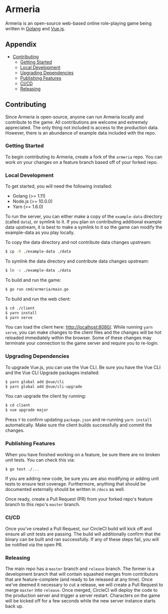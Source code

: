 # Armeria

Armeria is an open-source web-based online role-playing game being written in [Golang](https://golang.org/)
and [Vue.js](https://vuejs.org/).

## Appendix

* [Contributing](#contributing)
    * [Getting Started](#getting-started)
    * [Local Development](#local-development)
    * [Upgrading Dependencies](#upgrading-dependencies)
    * [Publishing Features](#publishing-features)
    * [CI/CD](#cicd)
    * [Releasing](#releasing)

## Contributing

Since Armeria is open-source, anyone can run Armeria locally and contribute to the game. All contributions are welcome
and extremely appreciated. The only thing not included is access to the production data. However, there is an
abundance of example data included with the repo.

### Getting Started

To begin contributing to Armeria, create a fork of the `armeria` repo. You can work on your changes on a feature
branch based off of your forked repo.

### Local Development

To get started, you will need the following installed:

* Golang (>= 1.11)
* Node.js (>= 10.0.0)
* Yarn (>= 1.6.0)

To run the server, you can either make  a copy of the `example-data` directory (called `data`), or symlink to it. If
you plan on contributing additional example data upstream, it is best to make a symlink to it so the game can modify
the example-data as you play locally.

To copy the data directory and not contribute data changes upstream:

```bash
$ cp -R ./example-data ./data
```

To symlink the data directory and contribute data changes upstream:

```bash
$ ln -s ./example-data ./data
```

To build and run the game:

```bash
$ go run cmd/armeria/main.go
```

To build and run the web client:

```bash
$ cd ./client
$ yarn install
$ yarn serve
```

You can load the client here: [http://localhost:8080/](http://localhost:8080/). While running `yarn serve`, you can
make changes to the client files and the changes will be hot reloaded immediately within the browser. Some of these
changes may terminate your connection to the game server and require you to re-login.

### Upgrading Dependencies

To upgrade Vue.js, you can use the Vue CLI. Be sure you have the Vue CLI and the Vue CLI Upgrade packages installed:

```bash
$ yarn global add @vue/cli
$ yarn global add @vue/cli-upgrade
```

You can upgrade the client by running:

```bash
$ cd client
$ vue upgrade major
```

Press `Y` to confirm updating `package.json` and re-running `yarn install` automatically. Make sure the client builds
successfully and commit the changes.

### Publishing Features

When you have finished working on a feature, be sure there are no broken unit tests. You can check this via:

```bash
$ go test ./...
```

If you are adding new code, be sure you are also modifying or adding unit tests to ensure test coverage. Furthermore,
anything that should be documented externally should be written in `/docs` as well.

Once ready, create a Pull Request (PR) from your forked repo's feature branch to this repo's `master` branch.

### CI/CD

Once you've created a Pull Request, our CircleCI build will kick off and ensure all unit tests are passing. The build
will additionally confirm that the binary can be built and ran successfully. If any of these steps fail, you will be
notified via the open PR.

### Releasing

The main repo has a `master` branch and `release` branch. The former is a development branch that will contain squashed
merges from contributors that are feature-complete (and ready to be released at any time). Once we've deemed it
necessary to cut a release, we will create a Pull Request to merge `master` into `release`. Once merged, CircleCI will
deploy the code to the production server and trigger a server restart. Characters on the game will be kicked off for
a few seconds while the new server instance starts back up.